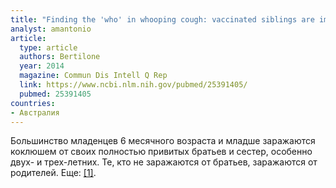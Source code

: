 ```yaml
---
title: "Finding the 'who' in whooping cough: vaccinated siblings are important pertussis sources in infants 6 months of age and under"
analyst: amantonio
article:
  type: article
  authors: Bertilone
  year: 2014
  magazine: Commun Dis Intell Q Rep
  link: https://www.ncbi.nlm.nih.gov/pubmed/25391405/
  pubmed: 25391405
countries:
- Австралия
---
```


Большинство младенцев 6 месячного возраста и младше заражаются коклюшем от своих полностью привитых братьев и сестер, особенно двух- и трех-летних. Те, кто не заражаются от братьев, заражаются от родителей. Еще: [[1]](https://www.ncbi.nlm.nih.gov/pubmed/26347437).
